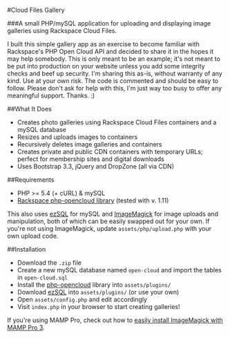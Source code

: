 #Cloud Files Gallery

###A small PHP/mySQL application for uploading and displaying image galleries using Rackspace Cloud Files.

I built this simple gallery app as an exercise to become familiar with Rackspace's PHP Open Cloud API and decided to share it in the hopes it may help somebody. This is only meant to be an example; it's not meant to be put into production on your website unless you add some integrity checks and beef up security. I'm sharing this as-is, without warranty of any kind. Use at your own risk. The code is commented and should be easy to follow. Please don't ask for help with this, I'm just way too busy to offer any meaningful support. Thanks. :)

##What It Does
* Creates photo galleries using Rackspace Cloud Files containers and a mySQL database
* Resizes and uploads images to containers
* Recursively deletes image galleries and containers
* Creates private and public CDN containers with temporary URLs; perfect for membership sites and digital downloads
* Uses Bootstrap 3.3, jQuery and DropZone (all via CDN)

##Requirements

* PHP >= 5.4 (+ cURL) & mySQL
* [Rackspace php-opencloud library](https://github.com/rackspace/php-opencloud) (tested with v. 1.11)

This also uses [ezSQL](https://github.com/ezSQL/ezSQL) for mySQL and [ImageMagick](http://www.imagemagick.org) for image uploads and manipulation, both of which can be easily swapped out for your own. If you're not using ImageMagick, update `assets/php/upload.php` with your own upload code.

##Installation
* Download the `.zip` file
* Create a new mySQL database named `open-cloud` and import the tables in `open-cloud.sql`
* Install the [php-opencloud](https://github.com/rackspace/php-opencloud) library into `assets/plugins/`
* Download [ezSQL](https://github.com/ezSQL/ezSQL) into `assets/plugins/` (or use your own)
* Open `assets/config.php` and edit accordingly
* Visit `index.php` in your browser to start creating galleries!

If you're using MAMP Pro, check out how to [easily install ImageMagick with MAMP Pro 3](http://timgavin.tumblr.com/post/115425669995/easily-install-imagemagick-with-mamp-pro).